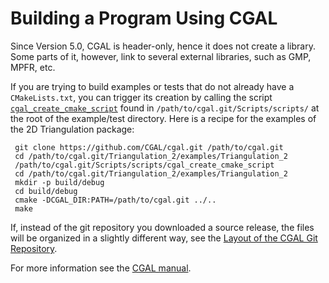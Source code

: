Building a Program Using CGAL
=============================

Since Version 5.0, CGAL is header-only, hence it does not create a library. Some parts of it, however, link to several external libraries, such as GMP, MPFR, etc. 

If you are trying to build examples or tests that do not already have a `CMakeLists.txt`,
you can trigger its creation by calling the script [`cgal_create_cmake_script`](Scripts/scripts/cgal_create_cmake_script)
found in `/path/to/cgal.git/Scripts/scripts/` at the root of the example/test directory.
Here is a recipe for the examples of the 2D Triangulation package:

``` {.bash}
 git clone https://github.com/CGAL/cgal.git /path/to/cgal.git
 cd /path/to/cgal.git/Triangulation_2/examples/Triangulation_2
 /path/to/cgal.git/Scripts/scripts/cgal_create_cmake_script
 cd /path/to/cgal.git/Triangulation_2/examples/Triangulation_2
 mkdir -p build/debug
 cd build/debug
 cmake -DCGAL_DIR:PATH=/path/to/cgal.git ../..
 make
```

If, instead of the git repository you downloaded a source release, the files will be organized in a slightly different way, see the [Layout of the CGAL Git Repository](README.md).

For more information see the [CGAL manual](https://doc.cgal.org/latest/Manual/general_intro.html).
